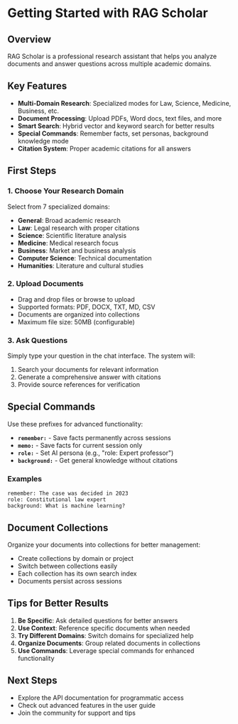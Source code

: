 # Getting Started with RAG Scholar

## Overview

RAG Scholar is a professional research assistant that helps you analyze documents and answer questions across multiple academic domains.

## Key Features

- **Multi-Domain Research**: Specialized modes for Law, Science, Medicine, Business, etc.
- **Document Processing**: Upload PDFs, Word docs, text files, and more
- **Smart Search**: Hybrid vector and keyword search for better results
- **Special Commands**: Remember facts, set personas, background knowledge mode
- **Citation System**: Proper academic citations for all answers

## First Steps

### 1. Choose Your Research Domain
Select from 7 specialized domains:
- **General**: Broad academic research
- **Law**: Legal research with proper citations
- **Science**: Scientific literature analysis
- **Medicine**: Medical research focus
- **Business**: Market and business analysis
- **Computer Science**: Technical documentation
- **Humanities**: Literature and cultural studies

### 2. Upload Documents
- Drag and drop files or browse to upload
- Supported formats: PDF, DOCX, TXT, MD, CSV
- Documents are organized into collections
- Maximum file size: 50MB (configurable)

### 3. Ask Questions
Simply type your question in the chat interface. The system will:
1. Search your documents for relevant information
2. Generate a comprehensive answer with citations
3. Provide source references for verification

## Special Commands

Use these prefixes for advanced functionality:

- **`remember:`** - Save facts permanently across sessions
- **`memo:`** - Save facts for current session only  
- **`role:`** - Set AI persona (e.g., "role: Expert professor")
- **`background:`** - Get general knowledge without citations

### Examples
```
remember: The case was decided in 2023
role: Constitutional law expert
background: What is machine learning?
```

## Document Collections

Organize your documents into collections for better management:
- Create collections by domain or project
- Switch between collections easily
- Each collection has its own search index
- Documents persist across sessions

## Tips for Better Results

1. **Be Specific**: Ask detailed questions for better answers
2. **Use Context**: Reference specific documents when needed
3. **Try Different Domains**: Switch domains for specialized help
4. **Organize Documents**: Group related documents in collections
5. **Use Commands**: Leverage special commands for enhanced functionality

## Next Steps

- Explore the API documentation for programmatic access
- Check out advanced features in the user guide
- Join the community for support and tips